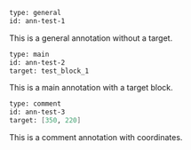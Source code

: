 ~~~meta
type: general
id: ann-test-1
~~~

This is a general annotation without a target.

~~~meta
type: main
id: ann-test-2
target: test_block_1
~~~

This is a main annotation with a target block.

~~~meta
type: comment
id: ann-test-3
target: [350, 220]
~~~

This is a comment annotation with coordinates.
